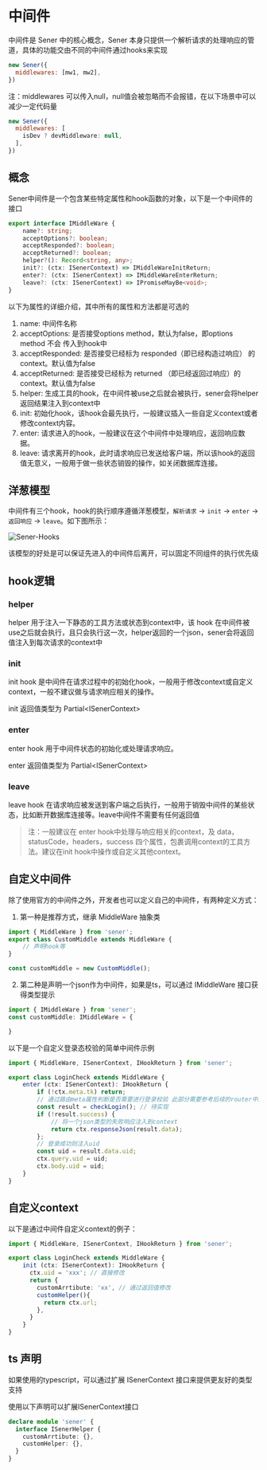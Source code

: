 <!--
 * @Author: chenzhongsheng
 * @Date: 2023-05-13 17:15:15
 * @Description: Coding something
-->

# 中间件

中间件是 Sener 中的核心概念，Sener 本身只提供一个解析请求的处理响应的管道，具体的功能交由不同的中间件通过hooks来实现

```js
new Sener({
  middlewares: [mw1, mw2],
})
```

注：middlewares 可以传入null，null值会被忽略而不会报错，在以下场景中可以减少一定代码量

```js
new Sener({
  middlewares: [
    isDev ? devMiddleware: null,
  ],
})
```

## 概念

Sener中间件是一个包含某些特定属性和hook函数的对象，以下是一个中间件的接口

```ts
export interface IMiddleWare {
    name?: string;
    acceptOptions?: boolean;
    acceptResponded?: boolean;
    acceptReturned?: boolean;
    helper?(): Record<string, any>;
    init?: (ctx: ISenerContext) => IMiddleWareInitReturn;
    enter?: (ctx: ISenerContext) => IMiddleWareEnterReturn;
    leave?: (ctx: ISenerContext) => IPromiseMayBe<void>;
}
```

以下为属性的详细介绍，其中所有的属性和方法都是可选的

1. name: 中间件名称
2. acceptOptions: 是否接受options method，默认为false，即options method 不会 传入到hook中
3. acceptResponded: 是否接受已经标为 responded（即已经构造过响应） 的context。默认值为false
4. acceptReturned: 是否接受已经标为 returned （即已经返回过响应）的context。默认值为false
5. helper: 生成工具的hook，在中间件被use之后就会被执行，sener会将helper返回结果注入到context中
6. init: 初始化hook，该hook会最先执行，一般建议插入一些自定义context或者修改context内容。
7. enter: 请求进入的hook，一般建议在这个中间件中处理响应，返回响应数据。
8. leave: 请求离开的hook，此时请求响应已发送给客户端，所以该hook的返回值无意义，一般用于做一些状态销毁的操作，如关闭数据库连接。

## 洋葱模型

中间件有三个hook，hook的执行顺序遵循洋葱模型，`解析请求` -> `init` -> `enter` -> `返回响应` -> `leave`。如下图所示：

![Sener-Hooks](https://shiyix.cn/images/sener-hooks.png)

该模型的好处是可以保证先进入的中间件后离开，可以固定不同组件的执行优先级

## hook逻辑

### helper

helper 用于注入一下静态的工具方法或状态到context中，该 hook 在中间件被use之后就会执行，且只会执行这一次，helper返回的一个json，sener会将返回值注入到每次请求的context中

### init

init hook 是中间件在请求过程中的初始化hook，一般用于修改context或自定义context，一般不建议做与请求响应相关的操作。

init 返回值类型为 Partial&lt;ISenerContext> 

### enter

enter hook 用于中间件状态的初始化或处理请求响应。

enter 返回值类型为 Partial&lt;ISenerContext> 

### leave

leave hook 在请求响应被发送到客户端之后执行，一般用于销毁中间件的某些状态，比如断开数据库连接等。leave中间件不需要有任何返回值

> 注：一般建议在 enter hook中处理与响应相关的context，及 data，statusCode，headers，success 四个属性，包裹调用context的工具方法。建议在init hook中操作或自定义其他context。

## 自定义中间件

除了使用官方的中间件之外，开发者也可以定义自己的中间件，有两种定义方式：

1. 第一种是推荐方式，继承 MiddleWare 抽象类

```ts
import { MiddleWare } from 'sener';
export class CustomMiddle extends MiddleWare {
    // 声明hook等
}

const customMiddle = new CustomMiddle();
```

2. 第二种是声明一个json作为中间件，如果是ts，可以通过 IMiddleWare 接口获得类型提示

```ts
import { IMiddleWare } from 'sener';
const customMiddle: IMiddleWare = {

}
```

以下是一个自定义登录态校验的简单中间件示例

```ts
import { MiddleWare, ISenerContext, IHookReturn } from 'sener';

export class LoginCheck extends MiddleWare {
    enter (ctx: ISenerContext): IHookReturn {
        if (!ctx.meta.tk) return; 
        // 通过路由meta属性判断是否需要进行登录校验 此部分需要参考后续的router中间件
        const result = checkLogin(); // 待实现
        if (!result.success) {
            // 将一个json类型的失败响应注入到context
            return ctx.responseJson(result.data);
        };
        // 登录成功则注入uid
        const uid = result.data.uid;
        ctx.query.uid = uid;
        ctx.body.uid = uid;
    }
}
```

## 自定义context

以下是通过中间件自定义context的例子：

```ts
import { MiddleWare, ISenerContext, IHookReturn } from 'sener';

export class LoginCheck extends MiddleWare {
    init (ctx: ISenerContext): IHookReturn {
      ctx.uid = 'xxx'; // 直接修改
      return {
        customArrtibute: 'xx', // 通过返回值修改
        customHelper(){
          return ctx.url;
        },
      }
    }
}
```

## ts 声明

如果使用的typescript，可以通过扩展 ISenerContext 接口来提供更友好的类型支持

使用以下声明可以扩展ISenerContext接口

```ts
declare module 'sener' {
  interface ISenerHelper {
    customArrtibute: {},
    customHelper: {},
  }
}
```
